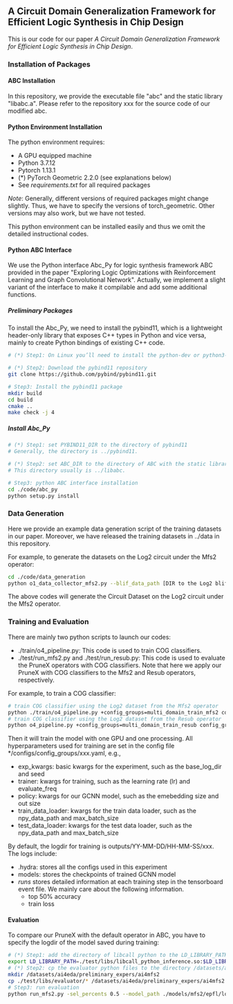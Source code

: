 ## A Circuit Domain Generalization Framework for Efficient Logic Synthesis in Chip Design

This is our code for our paper *A Circuit Domain Generalization Framework for Efficient Logic Synthesis in Chip Design*.

### Installation of Packages

#### ABC Installation

In this repository, we provide the executable file "abc" and the static library "libabc.a". Please refer to the repository xxx for the source code of our modified abc.

#### Python Environment Installation

The python environment requires:

* A GPU equipped machine
* Python 3.7.12
* Pytorch 1.13.1
* (*) PyTorch Geometric 2.2.0 (see explanations below)
* See *requirements.txt* for all required packages

*Note*: Generally, different versions of required packages might change slightly. Thus, we have to specify the versions of torch_geometric. Other versions may also work, but we have not tested.

This python environment can be installed easily and thus we omit the detailed instructional codes.

#### Python ABC Interface

We use the Python interface Abc_Py for logic synthesis framework ABC provided in the paper "Exploring Logic Optimizations with Reinforcement Learning and Graph Convolutional Network". Actually, we implement a slight variant of the interface to make it compilable and add some additional functions.

##### Preliminary Packages

To install the Abc_Py, we need to install the pybind11, which is a lightweight header-only library that exposes C++ types in Python and vice versa, mainly to create Python bindings of existing C++ code.

```bash
# (*) Step1: On Linux you’ll need to install the python-dev or python3-dev packages as well as cmake.

# (*) Step2: Download the pybind11 repository
git clone https://github.com/pybind/pybind11.git

# Step3: Install the pybind11 package
mkdir build
cd build
cmake ..
make check -j 4
```

##### Install Abc_Py

```bash
# (*) Step1: set PYBIND11_DIR to the directory of pybind11
# Generally, the directory is ../pybind11.

# (*) Step2: set ABC_DIR to the directory of ABC with the static library libabc.a
# This directory usually is ../libabc.

# Step3: python ABC interface installation
cd ./code/abc_py
python setup.py install
```

### Data Generation

Here we provide an example data generation script of the training datasets in our paper. Moreover, we have released the training datasets in ../data in this repository.

For example, to generate the datasets on the Log2 circuit under the Mfs2 operator:

```bash
cd ./code/data_generation
python o1_data_collector_mfs2.py --blif_data_path [DIR to the Log2 blif file]
```

The above codes will generate the Circuit Dataset on the Log2 circuit under the Mfs2 operator.

### Training and Evaluation

There are mainly two python scripts to launch our codes:

* ./train/o4_pipeline.py: This code is used to train COG classifiers.
* ./test/run_mfs2.py and ./test/run_resub.py: This code is used to evaluate the PruneX operators with COG classifiers. Note that here we apply our PruneX with COG classifiers to the Mfs2 and Resub operators, respectively.

For example, to train a COG classifier:

```bash
# train COG classifier using the Log2 dataset from the Mfs2 operator
python ./train/o4_pipeline.py +config_groups=multi_domain_train_mfs2 config_groups.exp_kwargs.seed=1 config_groups.exp_kwargs.base_log_dir=runs/exp_multi_domain_mfs2_log2 config_groups.train_data_loader.kwargs.npy_data_path=../data/mfs2/open_source_benchmarks/evaluation_strategy_1/epfl/log2_test/multi_domains/train config_groups.test_data_loader.kwargs.npy_data_path=../data/mfs2/open_source_benchmarks/evaluation_strategy_1/epfl/log2_test/multi_domains/test config_groups.policy.kwargs.out_size=2 config_groups.trainer.kwargs.epochs=2001
# train COG classifier using the Log2 dataset from the Resub operator
python o4_pipeline.py +config_groups=multi_domain_train_resub config_groups.exp_kwargs.seed=1 config_groups.exp_kwargs.base_log_dir=runs/exp_multi_domain_resub_log2 config_groups.train_data_loader.kwargs.npy_data_path=../data/resub/open_source_benchmarks/evaluation_strategy_1/epfl/log2_test/multi_domains/train config_groups.test_data_loader.kwargs.npy_data_path=../data/resub/open_source_benchmarks/evaluation_strategy_1/epfl/log2_test/multi_domains/test config_groups.trainer.kwargs.epochs=2001
```

Then it will train the model with one GPU and one processing. All hyperparameters used for training are set in the config file */configs/config_groups/xxx.yaml, e.g.,

* exp_kwargs: basic kwargs for the experiment, such as the base_log_dir and seed
* trainer: kwargs for training, such as the learning rate (lr) and evaluate_freq
* policy: kwargs for our GCNN model, such as the emebedding size and out size
* train_data_loader: kwargs for the train data loader, such as the npy_data_path and max_batch_size
* test_data_loader: kwargs for the test data loader, such as the npy_data_path and max_batch_size

By default, the logdir for training is outputs/YY-MM-DD/HH-MM-SS/xxx. The logs include:

* .hydra: stores all the configs used in this experiment
* models: stores the checkpoints of trained GCNN model
* *runs* stores detailed information at each training step in the tensorboard event file. We mainly care about the following information.
  * top 50% accuracy
  * train loss

#### Evaluation

To compare our PruneX with the default operator in ABC, you have to specify the logdir of the model saved during training:

```bash
# (*) Step1: add the directory of libcall python to the LD_LIBRARY_PATH
export LD_LIBRARY_PATH=./test/libs/libcall_python_inference.so:$LD_LIBRARY_PATH
# (*) Step2: cp the evaluator python files to the directory /datasets/ai4eda/preliminary_expers/ai4mfs2
mkdir /datasets/ai4eda/preliminary_expers/ai4mfs2
cp ./test/libs/evaluator/* /datasets/ai4eda/preliminary_expers/ai4mfs2
# Step3: run evaluation
python run_mfs2.py -sel_percents 0.5 --model_path ./models/mfs2/epfl/log2/seed1/itr_2000.pkl --save_dir epfl_log2 --test_blif seed1 --test_blif_path ../data/mfs2/open_source_benchmarks/evaluation_strategy_1/epfl/log2_test/multi_domains/test/log2.blif
```
